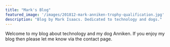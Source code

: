 ```yaml
---
title: "Mark's Blog"
featured_image: '/images/201812-mark-anniken-trophy-qualification.jpg'
description: "Blog by Mark Isaacs. Dedicated to technology and dogs."
---
```

Welcome to my blog about technology and my dog Anniken. If you enjoy my blog then please let me know via the contact page.
